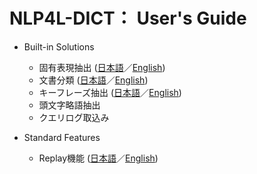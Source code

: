 # NLP4L-DICT： User's Guide


- Built-in Solutions

	- 固有表現抽出 ([日本語](dict_ner_ja.md)／[English](dict_ner.md))
	- 文書分類 ([日本語](dict_doc_class_ja.md)／[English](dict_doc_class.md))
	- キーフレーズ抽出 ([日本語](dict_kea_ja.md)／[English](dict_kea.md))
	- 頭文字略語抽出
	- クエリログ取込み

- Standard Features

	- Replay機能 ([日本語](dict_replay_ja.md)／[English](dict_replay.md))

